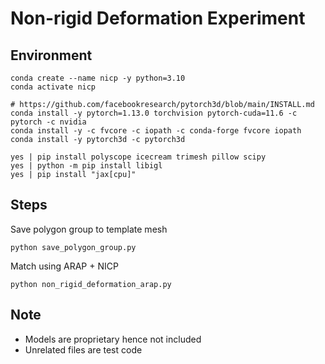 # Non-rigid Deformation Experiment
## Environment
```
conda create --name nicp -y python=3.10
conda activate nicp

# https://github.com/facebookresearch/pytorch3d/blob/main/INSTALL.md
conda install -y pytorch=1.13.0 torchvision pytorch-cuda=11.6 -c pytorch -c nvidia
conda install -y -c fvcore -c iopath -c conda-forge fvcore iopath
conda install -y pytorch3d -c pytorch3d

yes | pip install polyscope icecream trimesh pillow scipy
yes | python -m pip install libigl
yes | pip install "jax[cpu]"
```

## Steps
Save polygon group to template mesh
```
python save_polygon_group.py
```

Match using ARAP + NICP
```
python non_rigid_deformation_arap.py
```

## Note
- Models are proprietary hence not included
- Unrelated files are test code
